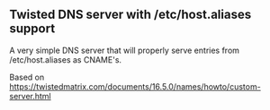 ## Twisted DNS server with /etc/host.aliases support

A very simple DNS server that will properly serve entries from /etc/host.aliases as CNAME's.

Based on https://twistedmatrix.com/documents/16.5.0/names/howto/custom-server.html
